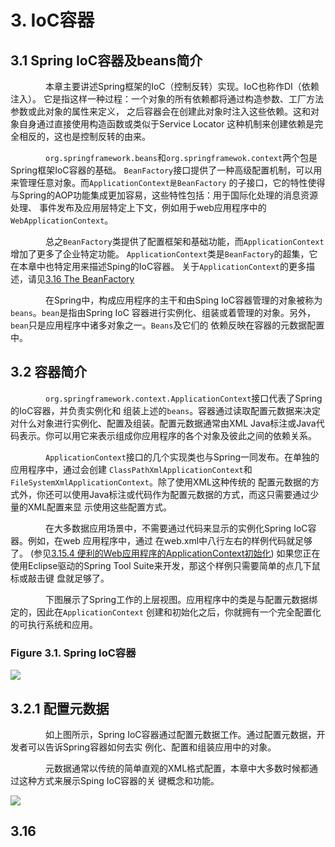 # 3. IoC容器
## 3.1 Spring IoC容器及beans简介

　　　　本章主要讲述Spring框架的IoC（控制反转）实现。IoC也称作DI（依赖注入）。
    它是指这样一种过程：一个对象的所有依赖都将通过构造参数、工厂方法参数或此对象的属性来定义，
    之后容器会在创建此对象时注入这些依赖。这和对象自身通过直接使用构造函数或类似于Service Locator
    这种机制来创建依赖是完全相反的，这也是控制反转的由来。

　　　　`org.springframework.beans`和`org.springframewok.context`两个包是Spring框架IoC容器的基础。
    `BeanFactory`接口提供了一种高级配置机制，可以用来管理任意对象。而`ApplicationContext是BeanFactory`
    的子接口，它的特性使得与Spring的AOP功能集成更加容易，这些特性包括：用于国际化处理的消息资源处理、
    事件发布及应用层特定上下文，例如用于web应用程序中的`WebApplicationContext`。

　　　　总之`BeanFactory`类提供了配置框架和基础功能，而`ApplicationContext`增加了更多了企业特定功能。
    `ApplicationContext`类是`BeanFactory`的超集，它在本章中也特定用来描述Sping的IoC容器。
	关于`ApplicationContext`的更多描述，请见[3.16 The BeanFactory](#316)

　　　　在Spring中，构成应用程序的主干和由Sping IoC容器管理的对象被称为`beans`。`bean`是指由Spring 
	IoC 容器进行实例化、组装或着管理的对象。另外，`bean`只是应用程序中诸多对象之一。`Beans`及它们的
	依赖反映在容器的元数据配置中。
## 3.2 容器简介

　　　　`org.springframework.context.ApplicationContext`接口代表了Spring的IoC容器，并负责实例化和
	组装上述的`beans`。容器通过读取配置元数据来决定对什么对象进行实例化、配置及组装。配置元数据通常由XML
	Java标注或Java代码表示。你可以用它来表示组成你应用程序的各个对象及彼此之间的依赖关系。

　　　　`ApplicationContext`接口的几个实现类也与Spring一同发布。在单独的应用程序中，通过会创建
	`ClassPathXmlApplicationContext`和`FileSystemXmlApplicationContext`。除了使用XML这种传统的
	配置元数据的方式外，你还可以使用Java标注或代码作为配置元数据的方式，而这只需要通过少量的XML配置来显
	示使用这些配置方式。

　　　　在大多数据应用场景中，不需要通过代码来显示的实例化Spring IoC容器。例如，在web 应用程序中，通过
    在web.xml中八行左右的样例代码就足够了。
        (参见[3.15.4 便利的Web应用程序的ApplicationContext初始化](#3154))
        如果您正在使用Eclipse驱动的Spring Tool Suite来开发，那这个样例只需要简单的点几下鼠标或敲击键
    盘就足够了。

　　　　下图展示了Spring工作的上层视图。应用程序中的类是与配置元数据绑定的，因此在`ApplicationContext`
    创建和初始化之后，你就拥有一个完全配置化的可执行系统和应用。
### Figure 3.1. Spring IoC容器
![][figure31]

## 3.2.1 配置元数据

　　　　如上图所示，Spring IoC容器通过配置元数据工作。通过配置元数据，开发者可以告诉Spring容器如何去实
    例化、配置和组装应用中的对象。

　　　　元数据通常以传统的简单直观的XML格式配置，本章中大多数时候都通过这种方式来展示Sping IoC容器的关
    键概念和功能。

![][note]
## 3.16
    		


[figure31]:src/docs/images/container-magic.png
[note]:srce/docs/images/note.png